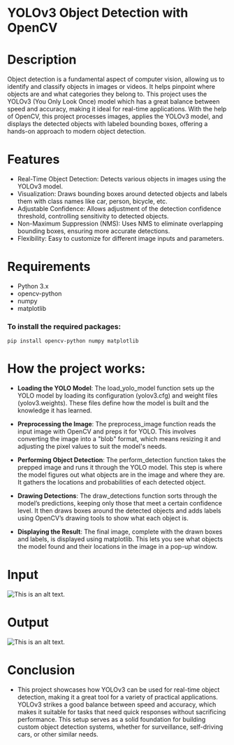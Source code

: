 # YOLOv3 Object Detection with OpenCV

# Description
Object detection is a fundamental aspect of computer vision, allowing us to identify and classify objects in images or videos. It helps pinpoint where objects are and what categories they belong to. This project uses the YOLOv3 (You Only Look Once) model which has a great balance between speed and accuracy, making it ideal for real-time applications. With the help of OpenCV, this project processes images, applies the YOLOv3 model, and displays the detected objects with labeled bounding boxes, offering a hands-on approach to modern object detection.

# Features
- Real-Time Object Detection: Detects various objects in images using the YOLOv3 model.
- Visualization: Draws bounding boxes around detected objects and labels them with class names like car, person, bicycle, etc.
- Adjustable Confidence: Allows adjustment of the detection confidence threshold, controlling sensitivity to detected objects.
- Non-Maximum Suppression (NMS): Uses NMS to eliminate overlapping bounding boxes, ensuring more accurate detections.
- Flexibility: Easy to customize for different image inputs and parameters.

# Requirements
- Python 3.x
- opencv-python
- numpy
- matplotlib

### To install the required packages:
```pip install opencv-python numpy matplotlib```

# How the project works:
- **Loading the YOLO Model**: The load_yolo_model function sets up the YOLO model by loading its configuration (yolov3.cfg) and weight files (yolov3.weights). These files define how the model is built and the knowledge it has learned.

- **Preprocessing the Image**: The preprocess_image function reads the input image with OpenCV and preps it for YOLO. This involves converting the image into a "blob" format, which means resizing it and adjusting the pixel values to suit the model's needs.

- **Performing Object Detection**: The perform_detection function takes the prepped image and runs it through the YOLO model. This step is where the model figures out what objects are in the image and where they are. It gathers the locations and probabilities of each detected object.
 
- **Drawing Detections**: The draw_detections function sorts through the model’s predictions, keeping only those that meet a certain confidence level. It then draws boxes around the detected objects and adds labels using OpenCV’s drawing tools to show what each object is.

- **Displaying the Result**: The final image, complete with the drawn boxes and labels, is displayed using matplotlib. This lets you see what objects the model found and their locations in the image in a pop-up window.

# Input
![This is an alt text.](https://github.com/Aryan-Chharia/Computer-Vision-Projects/blob/main/Object%20detection/Result/Input.png?raw=true "This is a sample image.")

# Output
![This is an alt text.](https://github.com/Aryan-Chharia/Computer-Vision-Projects/blob/main/Object%20detection/Result/Output.png?raw=true "This is a sample image.")

# Conclusion
- This project showcases how YOLOv3 can be used for real-time object detection, making it a great tool for a variety of practical applications. YOLOv3 strikes a good balance between speed and accuracy, which makes it suitable for tasks that need quick responses without sacrificing performance. This setup serves as a solid foundation for building custom object detection systems, whether for surveillance, self-driving cars, or other similar needs.
